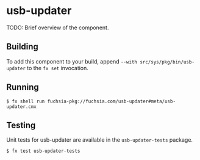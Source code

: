 # usb-updater

TODO: Brief overview of the component.

## Building

To add this component to your build, append
`--with src/sys/pkg/bin/usb-updater`
to the `fx set` invocation.

## Running

```
$ fx shell run fuchsia-pkg://fuchsia.com/usb-updater#meta/usb-updater.cmx
```

## Testing

Unit tests for usb-updater are available in the `usb-updater-tests`
package.

```
$ fx test usb-updater-tests
```

